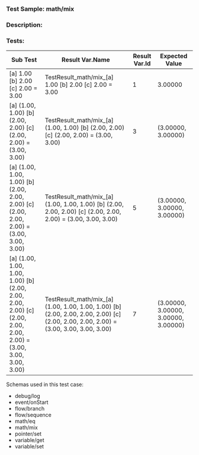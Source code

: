 ### **Test Sample:** math/mix
### **Description:** 

### Tests:
| Sub Test | Result Var.Name | Result Var.Id | Expected Value
| ----------- | ----------- | ----------- |----------- |
| [a] 1.00 [b] 2.00 [c] 2.00 = 3.00 | TestResult_math/mix_[a] 1.00 [b] 2.00 [c] 2.00 = 3.00 | 1 | 3.00000
| [a] (1.00, 1.00) [b] (2.00, 2.00) [c] (2.00, 2.00) = (3.00, 3.00) | TestResult_math/mix_[a] (1.00, 1.00) [b] (2.00, 2.00) [c] (2.00, 2.00) = (3.00, 3.00) | 3 | (3.00000, 3.00000)
| [a] (1.00, 1.00, 1.00) [b] (2.00, 2.00, 2.00) [c] (2.00, 2.00, 2.00) = (3.00, 3.00, 3.00) | TestResult_math/mix_[a] (1.00, 1.00, 1.00) [b] (2.00, 2.00, 2.00) [c] (2.00, 2.00, 2.00) = (3.00, 3.00, 3.00) | 5 | (3.00000, 3.00000, 3.00000)
| [a] (1.00, 1.00, 1.00, 1.00) [b] (2.00, 2.00, 2.00, 2.00) [c] (2.00, 2.00, 2.00, 2.00) = (3.00, 3.00, 3.00, 3.00) | TestResult_math/mix_[a] (1.00, 1.00, 1.00, 1.00) [b] (2.00, 2.00, 2.00, 2.00) [c] (2.00, 2.00, 2.00, 2.00) = (3.00, 3.00, 3.00, 3.00) | 7 | (3.00000, 3.00000, 3.00000, 3.00000)

Schemas used in this test case:
- debug/log
- event/onStart
- flow/branch
- flow/sequence
- math/eq
- math/mix
- pointer/set
- variable/get
- variable/set
